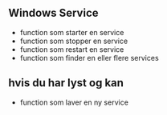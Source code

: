 ## Windows Service 

- function som starter en service
- function som stopper en service
- function som restart en service
- function som finder en eller flere services

## hvis du har lyst og kan
-  function som laver en ny service


